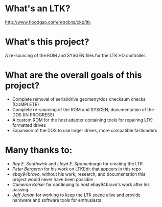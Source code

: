 # What's an LTK? 
http://www.floodgap.com/retrobits/ckb/ltk

# What's this project? 
A re-sourcing of the ROM and SYSGEN files for the LTK HD controller.

# What are the overall goals of this project? 
* Complete removal of serial/drive geometry/dos checksum checks (COMPLETE)
* Complete re-sourcing of the ROM and SYSGEN, documentation of the DOS (IN PROGRESS)
* A custom ROM for the host adapter containing tools for repairing LTK-formatted drives
* Expansion of the DOS to use larger drives, more compatible fastloaders

# Many thanks to: 
* _Roy E. Southwick_ and _Lloyd E. Sponenburgh_ for creating the LTK
* _Peter Bergeron_ for his work on LTKEdit that appears in this repo
* _ebay94bravo_, without his work, research, and documentation this project would never have been possible
* _Cameron Kaiser_ for continuing to host ebay94bravo's work after his passing
* _Jeff Jarian_ for working to keep the LTK scene alive and provide hardware and software tools for enthusiasts


